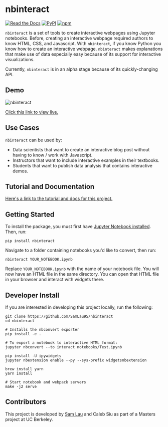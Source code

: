 nbinteract
=================

[![Read the Docs](https://img.shields.io/badge/docs-gitbook-green.svg)][docs]
[![PyPI](https://img.shields.io/pypi/v/nbinteract.svg)](https://pypi.python.org/pypi/nbinteract/)
[![npm](https://img.shields.io/npm/v/nbinteract.svg)](https://www.npmjs.com/package/nbinteract)

`nbinteract` is a set of tools to create interactive webpages using Jupyter
notebooks. Before, creating an interactive webpage required authors to know
HTML, CSS, and Javascript. With `nbinteract`, if you know Python you know how
to create an interactive webpage. `nbinteract` makes explanations that make use
of data especially easy because of its support for interactive visualizations.

Currently, `nbinteract` is in an alpha stage because of its quickly-changing
API.

## Demo

![nbinteract](https://user-images.githubusercontent.com/2468904/34280356-01a147a2-e66c-11e7-8c81-6e06b5445e38.gif)

[Click this link to view live.][demo]

## Use Cases

`nbinteract` can be used by:

- Data scientists that want to create an interactive blog post without having
  to know / work with Javascript.
- Instructors that want to include interactive examples in their textbooks.
- Students that want to publish data analysis that contains interactive demos.

## Tutorial and Documentation

[Here's a link to the tutorial and docs for this project.][docs]

## Getting Started

To install the package, you must first have
[Jupyter Notebook installed][install-nb]. Then, run:

```
pip install nbinteract
```

Navigate to a folder containing notebooks you'd like to convert, then run:

```
nbinteract YOUR_NOTEBOOK.ipynb
```

Replace `YOUR_NOTEBOOK.ipynb` with the name of your notebook file. You will now
have an HTML file in the same directory. You can open that HTML file in your
browser and interact with widgets there.

## Developer Install

If you are interested in developing this project locally, run the following:

```
git clone https://github.com/SamLau95/nbinteract
cd nbinteract

# Installs the nbconvert exporter
pip install -e .

# To export a notebook to interactive HTML format:
jupyter nbconvert --to interact notebooks/Test.ipynb

pip install -U ipywidgets
jupyter nbextension enable --py --sys-prefix widgetsnbextension

brew install yarn
yarn install

# Start notebook and webpack servers
make -j2 serve
```

## Contributors

This project is developed by [Sam Lau][sam] and Caleb Siu as part of a Masters
project at UC Berkeley.

[demo]: https://samlau95.gitbooks.io/nbinteract/content/examples/Correlation.html
[ipywidgets]: https://github.com/jupyter-widgets/ipywidgets
[bqplot]: https://github.com/bloomberg/bqplot
[widgets]: http://jupyter.org/widgets.html
[gh-pages]: https://pages.github.com/
[gitbook]: http://gitbook.com/
[install-nb]: http://jupyter.readthedocs.io/en/latest/install.html
[docs]: https://samlau95.gitbooks.io/nbinteract/content/
[sam]: http://www.samlau.me/

